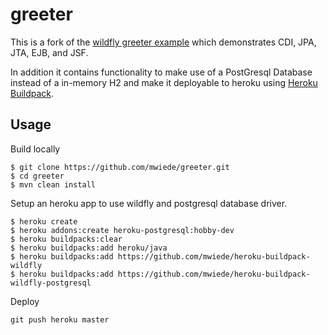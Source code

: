 # greeter

This is a fork of the [wildfly greeter example](https://github.com/wildfly/quickstart/tree/master/greeter) which demonstrates CDI, JPA, JTA, EJB, and JSF.

In addition it contains functionality to make use of a PostGresql Database instead of a in-memory H2 and make it deployable to heroku using [Heroku Buildpack](https://devcenter.heroku.com/articles/buildpacks).

## Usage

Build locally
```console
$ git clone https://github.com/mwiede/greeter.git
$ cd greeter
$ mvn clean install
```
Setup an heroku app to use wildfly and postgresql database driver.

```console
$ heroku create
$ heroku addons:create heroku-postgresql:hobby-dev
$ heroku buildpacks:clear
$ heroku buildpacks:add heroku/java
$ heroku buildpacks:add https://github.com/mwiede/heroku-buildpack-wildfly
$ heroku buildpacks:add https://github.com/mwiede/heroku-buildpack-wildfly-postgresql
```

Deploy
```console
git push heroku master
```
